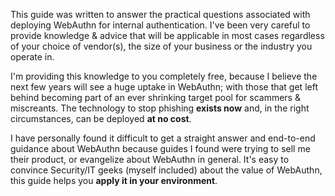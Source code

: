 This guide was written to answer the practical questions associated with deploying WebAuthn for internal authentication. I've been very careful to provide knowledge & advice that will be applicable in most cases regardless of your choice of vendor(s), the size of your business or the industry you operate in.

I'm providing this knowledge to you completely free, because I believe the next few years will see a huge uptake in WebAuthn; with those that get left behind becoming part of an ever shrinking target pool for scammers & miscreants. The technology to stop phishing <b>exists now</b> and, in the right circumstances, can be deployed <b>at no cost</b>.

I have personally found it difficult to get a straight answer and end-to-end guidance about WebAuthn because guides I found were trying to sell me their product, or evangelize about WebAuthn in general. It's easy to convince Security/IT geeks (myself included) about the value of WebAuthn, this guide helps you <b>apply it in your environment</b>.

